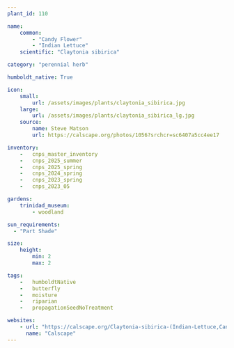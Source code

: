 ```yaml
---
plant_id: 110 

name: 
    common: 
        - "Candy Flower"  
        - "Indian Lettuce"  
    scientific: "Claytonia sibirica"  

category: "perennial herb"

humboldt_native: True

icon: 
    small: 
        url: /assets/images/plants/claytonia_sibirica.jpg 
    large: 
        url: /assets/images/plants/claytonia_sibirica_lg.jpg 
    source: 
        name: Steve Matson 
        url: https://calscape.org/photos/1056?srchcr=sc6407a5cc4ee17 

inventory: 
    -   cnps_master_inventory
    -   cnps_2025_summer
    -   cnps_2025_spring
    -   cnps_2024_spring
    -   cnps_2023_spring
    -   cnps_2023_05 

gardens:
    trinidad_museum:
        - woodland

sun_requirements:
  - "Part Shade"

size:
    height: 
        min: 2
        max: 2

tags:  
    -   humboldtNative
    -   butterfly
    -   moisture
    -   riparian
    -   propagationSeedNoTreatment

websites:
    - url: "https://calscape.org/Claytonia-sibirica-(Indian-Lettuce,Candy-Flower)"
      name: "Calscape"
---
```

